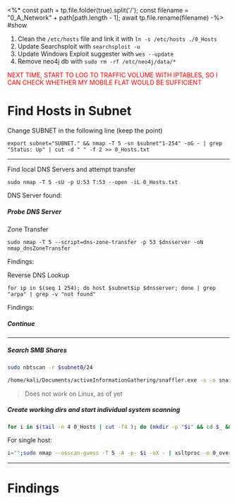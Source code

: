 <%*
const path = tp.file.folder(true).split('/');
const filename = "0_A_Network" + path[path.length - 1];
await tp.file.rename(filename)
-%>
#show

1. Clean the `/etc/hosts` file and link it with `ln -s /etc/hosts ./0_Hosts`
2. Update Searchsploit with `searchsploit -u`
3. Update Windows Exploit suggester with `wes --update`
4. Remove neo4j db with `sudo rm -rf /etc/neo4j/data/*`

<font style="color:red">NEXT TIME, START TO LOG TO TRAFFIC VOLUME WITH IPTABLES, SO I CAN CHECK WHETHER MY MOBILE FLAT WOULD BE SUFFICIENT</font>
# Find Hosts in Subnet

Change SUBNET in the following line (keep the point)

```
export subnet="SUBNET." && nmap -T 5 -sn $subnet"1-254" -oG - | grep "Status: Up" | cut -d " " -f 2 >> 0_Hosts.txt
```
---
Find local DNS Servers and attempt transfer
```
sudo nmap -T 5 -sU -p U:53 T:53 --open -iL 0_Hosts.txt
```
   DNS Server found:

##### Probe DNS Server
Zone Transfer
```
sudo nmap -T 5 --script=dns-zone-transfer -p 53 $dnsserver -oN nmap_dnsZoneTransfer
```
   Findings:
   
Reverse DNS Lookup
```
for ip in $(seq 1 254); do host $subnet$ip $dnsserver; done | grep "arpa" | grep -v "not found"
```
   Findings:
##### Continue
---
##### Search SMB Shares
```bash
sudo nbtscan -r $subnet0/24
```

```bash
/home/kali/Documents/activeInformationGathering/snaffler.exe -s -o snaffler.log -n $(cat 0_Hosts.txt | sed -z 's/\n/,/g;s/,$/\n/')
```
> Does not work on Linux, as of yet
##### Create working dirs and start individual system scanning

```bash
for i in $(tail -n 4 0_Hosts | cut -f4 ); do (mkdir -p "$i" && cd $_ && nmap -Pn --top-ports 30 $i && sudo nmap -Pn --osscan-guess -A -p- $i -oX - | xsltproc -o 0_overview.html - && firefox 0_overview.html && sudo nmap -Pn -sUV --top-ports 100 $i -oN 0_udp_top100.txt)& done
```

For single host:
```bash
i="";sudo nmap --osscan-guess -T 5 -A -p- $i -oX - | xsltproc -o 0_overview.html - && firefox 0_overview.html && sudo nmap -T 4 -sUV --top-ports 100 $i -oN 0_udp_top100.txt
```

---
# Findings